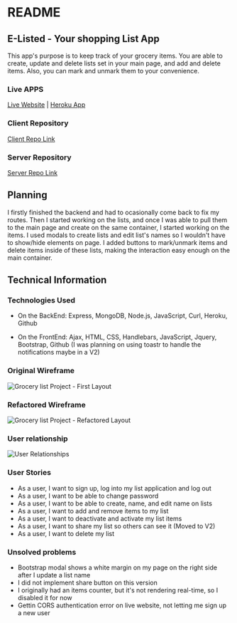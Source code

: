 # README

## E-Listed - Your shopping List App

This app's purpose is to keep track of your grocery items. You are able to create, update and delete lists set in your main page, and add and delete items. Also, you can mark and unmark them to your convenience.

### Live APPS

[Live Website](https://chibielora.github.io/grocery-list-pj-client/) | [Heroku App](https://pure-plateau-44175.herokuapp.com/)

### Client Repository

[Client Repo Link](https://github.com/chibielora/grocery-list-pj-client)

### Server Repository

[Server Repo Link](https://github.com/chibielora/grocery-list-pj-server )

## Planning

I firstly finished the backend and had to ocasionally come back to fix my routes. Then I started working on the lists, and once I was able to pull them to the main page and create on the same container, I started working on the items. I used modals to create lists and edit list's names so I wouldn't have to show/hide elements on page. I added buttons to mark/unmark items and delete items inside of these lists, making the interaction easy enough on the main container.

## Technical Information

### Technologies Used

- On the BackEnd:
Express, MongoDB, Node.js, JavaScript, Curl, Heroku, Github

- On the FrontEnd:
Ajax, HTML, CSS, Handlebars, JavaScript, Jquery, Bootstrap, Github
(I was planning on using toastr to handle the notifications maybe in a V2)

### Original Wireframe

![Grocery list Project - First Layout](https://media.git.generalassemb.ly/user/28545/files/4a686f00-b9ec-11ea-8f39-3c2c4dc04416)

### Refactored Wireframe

![Grocery list Project - Refactored Layout](https://i.imgur.com/7qQF8a0.jpg)

### User relationship

![User Relationships](https://media.git.generalassemb.ly/user/28545/files/666c1080-b9ec-11ea-82cc-b5ef9df99003)

### User Stories

- As a user, I want to sign up, log into my list application and log out
- As a user, I want to be able to change password
- As a user, I want to be able to create, name, and edit name on lists
- As a user, I want to add and remove items to my list
- As a user, I want to deactivate and activate my list items
- As a user, I want to share my list so others can see it (Moved to V2)
- As a user, I want to delete my list

### Unsolved problems

- Bootstrap modal shows a white margin on my page on the right side after I update a list name
- I did not implement share button on this version
- I originally had an items counter, but it's not rendering real-time, so I disabled it for now
- Gettin CORS authentication error on live website, not letting me sign up a new user
